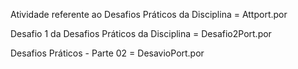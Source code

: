 Atividade referente ao Desafios Práticos da Disciplina = Attport.por

Desafio 1 da Desafios Práticos da Disciplina = Desafio2Port.por

Desafios Práticos - Parte 02 = DesavioPort.por
